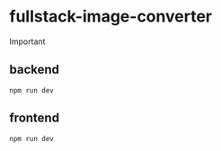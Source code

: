 # fullstack-image-converter

> [!IMPORTANT]
> ## backend
> `npm run dev`
> 
>
> ## frontend
> `npm run dev`